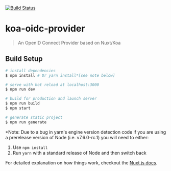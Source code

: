 [![Build Status](https://travis-ci.org/saschazar21/koa-oidc-provider.svg?branch=master)](https://travis-ci.org/saschazar21/koa-oidc-provider)

# koa-oidc-provider

> An OpenID Connect Provider based on Nuxt/Koa

## Build Setup

``` bash
# install dependencies
$ npm install # Or yarn install*[see note below]

# serve with hot reload at localhost:3000
$ npm run dev

# build for production and launch server
$ npm run build
$ npm start

# generate static project
$ npm run generate
```

*Note: Due to a bug in yarn's engine version detection code if you are
using a prerelease version of Node (i.e. v7.6.0-rc.1) you will need to either:
  1. Use `npm install`
  2. Run `yarn` with a standard release of Node and then switch back

For detailed explanation on how things work, checkout the [Nuxt.js docs](https://github.com/nuxt/nuxt.js).
